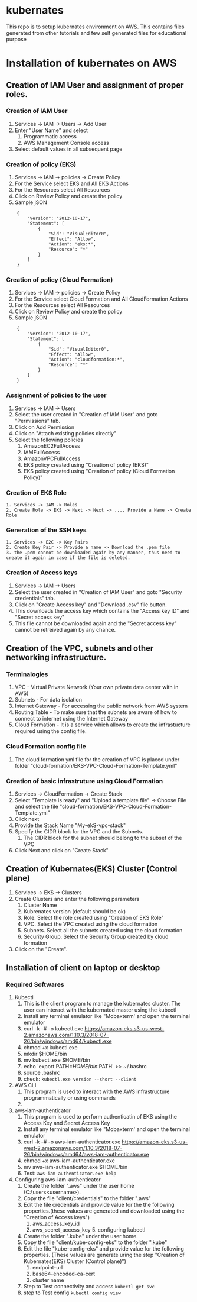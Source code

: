 # kubernates
This repo is to setup kubernates environment on AWS. This contains files generated from other tutorials and few self generated files for educational purpose

# Installation of kubernates on AWS
## Creation of IAM User and assignment of proper roles.
### Creation of IAM User
   1. Services -> IAM -> Users -> Add User
   2. Enter "User Name" and select
      1. Programmatic access
      2. AWS Management Console access
   3. Select default values in all subsequent page
### Creation of policy (EKS)
   1. Services -> IAM -> policies -> Create Policy
   2. For the Service select EKS and All EKS Actions
   3. For the Resources select All Resources
   4. Click on Review Policy and create the policy
   5. Sample jSON
```
    {
        "Version": "2012-10-17",
        "Statement": [
            {
                "Sid": "VisualEditor0",
                "Effect": "Allow",
                "Action": "eks:*",
                "Resource": "*"
            }
        ]
    }
```
### Creation of policy (Cloud Formation)
   1. Services -> IAM -> policies -> Create Policy
   2. For the Service select Cloud Formation and All CloudFormation Actions
   3. For the Resources select All Resources
   4. Click on Review Policy and create the policy
   5. Sample jSON
```
    {
        "Version": "2012-10-17",
        "Statement": [
            {
                "Sid": "VisualEditor0",
                "Effect": "Allow",
                "Action": "cloudformation:*",
                "Resource": "*"
            }
        ]
    }
```
### Assignment of policies to the user
   1. Services -> IAM -> Users
   2. Select the user created in "Creation of IAM User" and goto "Permissions" tab.
   3. Click on Add Permission
   4. Click on "Attach existing policies directly"
   5. Select the following policies
       1. AmazonEC2FullAccess
       2. IAMFullAccess
       3. AmazonVPCFullAccess
       4. EKS policy created using "Creation of policy (EKS)" 
       5. EKS policy created using "Creation of policy (Cloud Formation Policy)"
### Creation of EKS Role
    1. Services -> IAM -> Roles
    2. Create Role -> EKS -> Next -> Next -> .... Provide a Name -> Create Role
### Generation of the SSH keys
    1. Services -> E2C -> Key Pairs
    2. Create Key Pair -> Provide a name -> Download the .pem file
    3. the .pem cannot be downloaded again by any manner, thus need to create it again in case if the file is deleted.
### Creation of Access keys
   1. Services -> IAM -> Users
   2. Select the user created in "Creation of IAM User" and goto "Security credentials" tab.
   3. Click on "Create Access key" and "Download .csv" file button.
   4. This downloads the access key which contains the "Access key ID" and "Secret access key"
   5. This file cannot be downloaded again and the "Secret access key" cannot be retreived again by any chance.
## Creation of the VPC, subnets and other networking infrastructure.
### Terminalogies
   1. VPC - Virtual Private Network (Your own private data center with in AWS)
   2. Subnets - For data isolation
   3. Internet Gateway - For accessing the public network from AWS system
   4. Routing Table - To make sure that the subnets are aware of how to connect to internet using the Internet Gateway
   5. Cloud Formation - It is a service which allows to create the infrastucture required using the config file.
### Cloud Formation config file
   1. The cloud formation yml file for the creation of VPC is placed under folder "cloud-formation/EKS-VPC-Cloud-Formation-Template.yml"
### Creation of basic infrastruture using Cloud Formation
   1. Services -> CloudFormation -> Create Stack
   2. Select "Template is ready" and "Upload a template file" -> Choose File and select the file "cloud-formation/EKS-VPC-Cloud-Formation-Template.yml"
   3.  Click next
   4. Provide the Stack Name "My-ekS-vpc-stack"  
   5. Specify the CIDR block for the VPC and the Subnets.
       1. The CIDR block for the subnet should belong to the subset of the VPC
   6. Click Next and click on "Create Stack"
## Creation of Kubernates(EKS) Cluster (Control plane)
   1. Services -> EKS -> Clusters
   2. Create Clusters and enter the following parameters
       1. Cluster Name
       2. Kubrenates version (default should be ok)
       3. Role. Select the role created using "Creation of EKS Role"
       4. VPC. Select the VPC created using the cloud formation
       5. Subnets. Select all the subnets created using the cloud formation
       6. Security Group. Select the Security Group created by cloud formation 
   3. Click on the "Create".
## Installation of client on laptop or desktop
### Required Softwares
   1. Kubectl
       1. This is the client program to manage the kubernates cluster. The user can interact with the kubernated master using the kubectl
       2. Install any terminal emulator like "Mobaxterm' and open the terminal emulator 
       3. curl -k -# -o kubectl.exe https://amazon-eks.s3-us-west-2.amazonaws.com/1.10.3/2018-07-26/bin/windows/amd64/kubectl.exe
       4. chmod +x kubectl.exe
       5. mkdir $HOME/bin
       6. mv kubectl.exe $HOME/bin
       7. echo 'export PATH=$HOME/bin:$PATH' >> ~/.bashrc
       8. source .bashrc
       9. check: ```kubectl.exe version --short --client```
   2. AWS CLI
       1. This program is used to interact with the AWS infrastructure programmatically or using commands
       2.
   3. aws-iam-authenticator
       1. This program is used to perform authenticatin of EKS using the Access Key and Secret Access Key
       2. Install any terminal emulator like "Mobaxterm' and open the terminal emulator 
       3. curl -k -# -o aws-iam-authenticator.exe  https://amazon-eks.s3-us-west-2.amazonaws.com/1.10.3/2018-07-26/bin/windows/amd64/aws-iam-authenticator.exe
       4. chmod +x aws-iam-authenticator.exe
       5. mv aws-iam-authenticator.exe $HOME/bin
       6. Test: ```aws-iam-authenticator.exe help```
   4. Configuring aws-iam-authenticator
       1. Create the folder ".aws" under the user home (C:\users\<username>).
       2. Copy the file "client/credentials" to the folder ".aws"
       3. Edit the file credentials and provide value for the the following properties.(these values are generated and downloaded using the "Creation of Access keys")
           1. aws_access_key_id
           2. aws_secret_access_key 
    5. configuring kubectl
       1. Create the folder ".kube" under the user home.
       2. Copy the file "client/kube-config-eks" to the folder ".kube"
       3. Edit the file "kube-config-eks" and provide value for the following properties. (These values are generate uring the step "Creation of Kubernates(EKS) Cluster (Control plane)")
           1. endpoint-url
           2. base64-encoded-ca-cert
           3. cluster name
       4. Step to Test connectivity and access
          ```kubectl get svc ```
       5. step to Test config
          ```kubectl config view ```
     